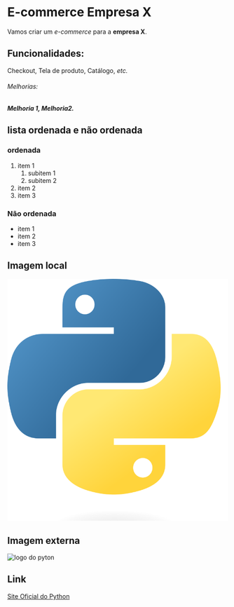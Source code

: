# E-commerce Empresa X

Vamos criar um _e-commerce_ para a **empresa X**.

## Funcionalidades:

Checkout, Tela de produto, Catálogo, *etc.*

###### Melhorias:

_**Melhoria 1, Melhoria2.**_

## lista ordenada e não ordenada

### ordenada
1. item 1
    1. subitem 1
    2. subitem 2
2. item 2
3. item 3

### Não ordenada

* item 1
* item 2
* item 3

## Imagem local

![logo de Python](img/python.png)

## Imagem externa

![logo do pyton](https://upload.wikimedia.org/wikipedia/commons/thumb/c/c3/Python-logo-notext.svg/800px-Python-logo-notext.svg.png)

## Link

[Site Oficial do Python](https://www.python.org/)